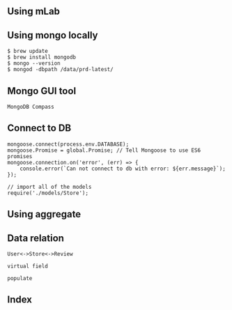 ## Using mLab


## Using mongo locally
    $ brew update
    $ brew install mongodb
    $ mongo --version
    $ mongod -dbpath /data/prd-latest/


## Mongo GUI tool
    MongoDB Compass


## Connect to DB
    mongoose.connect(process.env.DATABASE);
    mongoose.Promise = global.Promise; // Tell Mongoose to use ES6 promises
    mongoose.connection.on('error', (err) => {
        console.error(`Can not connect to db with error: ${err.message}`);
    });

    // import all of the models
    require('./models/Store');

## Using aggregate

## Data relation
    User<->Store<->Review

    virtual field

    populate
    
## Index
